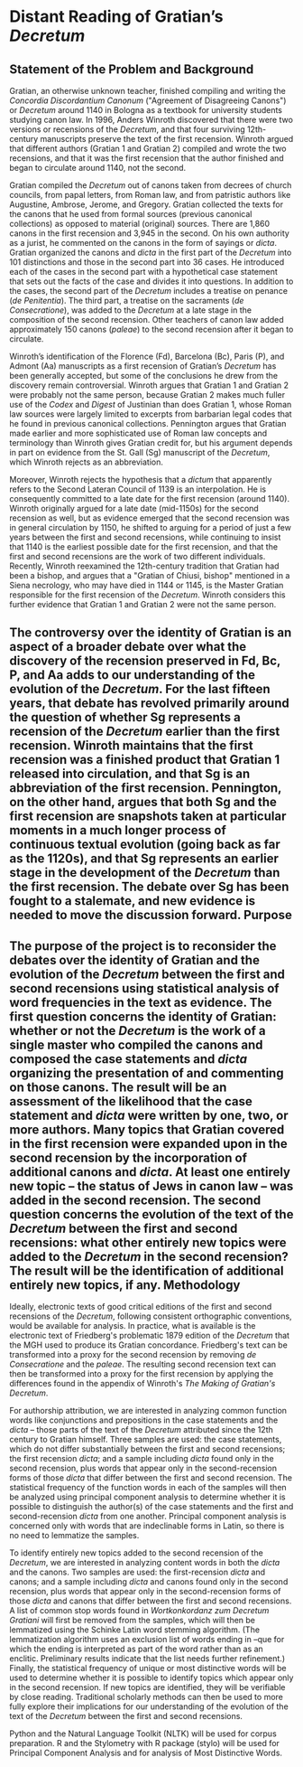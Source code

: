 Distant Reading of Gratian’s _Decretum_
=======================================
Statement of the Problem and Background
---------------------------------------
Gratian, an otherwise unknown teacher, finished compiling and writing the _Concordia Discordantium Canonum_ ("Agreement of Disagreeing Canons") or _Decretum_ around 1140 in Bologna as a textbook for university students studying canon law. In 1996, Anders Winroth discovered that there were two versions or recensions of the _Decretum_, and that four surviving 12th-century manuscripts preserve the text of the first recension. Winroth argued that different authors (Gratian 1 and Gratian 2) compiled and wrote the two recensions, and that it was the first recension that the author finished and began to circulate around 1140, not the second.

Gratian compiled the _Decretum_ out of canons taken from decrees of church councils, from papal letters, from Roman law, and from patristic authors like Augustine, Ambrose, Jerome, and Gregory. Gratian collected the texts for the canons that he used from formal sources (previous canonical collections) as opposed to material (original) sources. There are 1,860 canons in the first recension and 3,945 in the second. On his own authority as a jurist, he commented on the canons in the form of sayings or _dicta_. Gratian organized the canons and _dicta_ in the first part of the _Decretum_ into 101 distinctions and those in the second part into 36 cases. He introduced each of the cases in the second part with a hypothetical case statement that sets out the facts of the case and divides it into questions. In addition to the cases, the second part of the _Decretum_ includes a treatise on penance (_de Penitentia_). The third part, a treatise on the sacraments (_de Consecratione_), was added to the _Decretum_ at a late stage in the composition of the second recension. Other teachers of canon law added approximately 150 canons (_paleae_) to the second recension after it began to circulate.

Winroth’s identification of the Florence (Fd), Barcelona (Bc), Paris (P), and Admont (Aa) manuscripts as a first recension of Gratian’s _Decretum_ has been generally accepted, but some of the conclusions he drew from the discovery remain controversial. Winroth argues that Gratian 1 and Gratian 2 were probably not the same person, because Gratian 2 makes much fuller use of the _Codex_ and _Digest_ of Justinian than does Gratian 1, whose Roman law sources were largely limited to excerpts from barbarian legal codes that he found in previous canonical collections. Pennington argues that Gratian made earlier and more sophisticated use of Roman law concepts and terminology than Winroth gives Gratian credit for, but his argument depends in part on evidence from the St. Gall (Sg) manuscript of the _Decretum_, which Winroth rejects as an abbreviation.

Moreover, Winroth rejects the hypothesis that a _dictum_ that apparently refers to the Second Lateran Council of 1139 is an interpolation. He is consequently committed to a late date for the first recension (around 1140). Winroth originally argued for a late date (mid-1150s) for the second recension as well, but as evidence emerged that the second recension was in general circulation by 1150, he shifted to arguing for a period of just a few years between the first and second recensions, while continuing to insist that 1140 is the earliest possible date for the first recension, and that the first and second recensions are the work of two different individuals. Recently, Winroth reexamined the 12th-century tradition that Gratian had been a bishop, and argues that a "Gratian of Chiusi, bishop" mentioned in a Siena necrology, who may have died in 1144 or 1145, is the Master Gratian responsible for the first recension of the _Decretum_. Winroth considers this further evidence that Gratian 1 and Gratian 2 were not the same person.

The controversy over the identity of Gratian is an aspect of a broader debate over what the discovery of the recension preserved in Fd, Bc, P, and Aa adds to our understanding of the evolution of the _Decretum_. For the last fifteen years, that debate has revolved primarily around the question of whether Sg represents a recension of the _Decretum_ earlier than the first recension. Winroth maintains that the first recension was a finished product that Gratian 1 released into circulation, and that Sg is an abbreviation of the first recension. Pennington, on the other hand, argues that both Sg and the first recension are snapshots taken at particular moments in a much longer process of continuous textual evolution (going back as far as the 1120s), and that Sg represents an earlier stage in the development of the _Decretum_ than the first recension. The debate over Sg has been fought to a stalemate, and new evidence is needed to move the discussion forward.
Purpose
-------
The purpose of the project is to reconsider the debates over the identity of Gratian and the evolution of the _Decretum_ between the first and second recensions using statistical analysis of word frequencies in the text as evidence. The first question concerns the identity of Gratian: whether or not the _Decretum_ is the work of a single master who compiled the canons and composed the case statements and _dicta_ organizing the presentation of and commenting on those canons. The result will be an assessment of the likelihood that the case statement and _dicta_ were written by one, two, or more authors.
Many topics that Gratian covered in the first recension were expanded upon in the second recension by the incorporation of additional canons and _dicta_. At least one entirely new topic – the status of Jews in canon law – was added in the second recension. The second question concerns the evolution of the text of the _Decretum_ between the first and second recensions: what other entirely new topics were added to the _Decretum_ in the second recension? The result will be the identification of additional entirely new topics, if any.
Methodology
-----------
Ideally, electronic texts of good critical editions of the first and second recensions of the _Decretum_, following consistent orthographic conventions, would be available for analysis. In practice, what is available is the electronic text of Friedberg's problematic 1879 edition of the _Decretum_ that the MGH used to produce its Gratian concordance. Friedberg's text can be transformed into a proxy for the second recension by removing _de Consecratione_ and the _paleae_. The resulting second recension text can then be transformed into a proxy for the first recension by applying the differences found in the appendix of Winroth's  _The Making of Gratian's Decretum_.

For authorship attribution, we are interested in analyzing common function words like conjunctions and prepositions in the case statements and the _dicta_ – those parts of the text of the _Decretum_ attributed since the 12th century to Gratian himself. Three samples are used: the case statements, which do not differ substantially between the first and second recensions; the first recension _dicta_; and a sample including _dicta_ found only in the second recension, plus words that appear only in the second-recension forms of those _dicta_ that differ between the first and second recension. The statistical frequency of the function words in each of the samples will then be analyzed using principal component analysis to determine whether it is possible to distinguish the author(s) of the case statements and the first and second-recension _dicta_ from one another. Principal component analysis is concerned only with words that are indeclinable forms in Latin, so there is no need to lemmatize the samples.

To identify entirely new topics added to the second recension of the _Decretum_, we are interested in analyzing content words in both the _dicta_ and the canons. Two samples are used: the first-recension _dicta_ and canons; and a sample including _dicta_ and canons found only in the second recension, plus words that appear only in the second-recension forms of those _dicta_ and canons that differ between the first and second recensions. A list of common stop words found in _Wortkonkordanz zum Decretum Gratiani_ will first be removed from the samples, which will then be lemmatized using the Schinke Latin word stemming algorithm. (The lemmatization algorithm uses an exclusion list of words ending in –que for which the ending is interpreted as part of the word rather than as an enclitic. Preliminary results indicate that the list needs further refinement.) Finally, the statistical frequency of unique or most distinctive words will be used to determine whether it is possible to identify topics which appear only in the second recension. If new topics are identified, they will be verifiable by close reading. Traditional scholarly methods can then be used to more fully explore their implications for our understanding of the evolution of the text of the _Decretum_ between the first and second recensions.

Python and the Natural Language Toolkit (NLTK) will be used for corpus preparation. R and the Stylometry with R package (stylo) will be used for Principal Component Analysis and for analysis of Most Distinctive Words.

